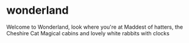 # wonderland
Welcome to Wonderland, look where you're at Maddest of hatters, the Cheshire Cat Magical cabins and lovely white rabbits with clocks

